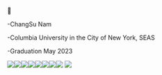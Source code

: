 👋


-ChangSu Nam

-Columbia University in the City of New York, SEAS

-Graduation May 2023

<img src="https://img.shields.io/badge/Flask-000000?style=for-the-badge&logo=flask&logoColor=white" /><img src="https://img.shields.io/badge/JavaScript-323330?style=for-the-badge&logo=javascript&logoColor=F7DF1E" /><img src="https://img.shields.io/badge/Numpy-777BB4?style=for-the-badge&logo=numpy&logoColor=white" /><img src="https://img.shields.io/badge/Pandas-2C2D72?style=for-the-badge&logo=pandas&logoColor=white" /><img src="https://img.shields.io/badge/Python-FFD43B?style=for-the-badge&logo=python&logoColor=blue" /><img src="https://img.shields.io/badge/Ruby-CC342D?style=for-the-badge&logo=ruby&logoColor=white" /><img src="https://img.shields.io/badge/Swift-FA7343?style=for-the-badge&logo=swift&logoColor=white" /><img src= "https://img.shields.io/badge/iOS-000000?style=for-the-badge&logo=ios&logoColor=white" />
<img src="https://github-readme-stats.vercel.app/api/top-langs/?username=ChangSuNam"/>



